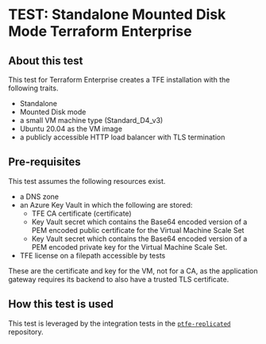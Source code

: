 # TEST: Standalone Mounted Disk Mode Terraform Enterprise

## About this test

This test for Terraform Enterprise creates a TFE
installation with the following traits.

- Standalone
- Mounted Disk mode
- a small VM machine type (Standard_D4_v3)
- Ubuntu 20.04 as the VM image
- a publicly accessible HTTP load balancer with TLS termination

## Pre-requisites

This test assumes the following resources exist.

- a DNS zone
- an Azure Key Vault in which the following are stored:
  - TFE CA certificate (certificate)
  - Key Vault secret which contains the Base64 encoded version of a PEM encoded public
    certificate for the Virtual Machine Scale Set
  - Key Vault secret which contains the Base64 encoded version of a PEM encoded private
    key for the Virtual Machine Scale Set.
- TFE license on a filepath accessible by tests

These are the certificate and key for the VM, not for a CA, as the application gateway requires its backend to also have a trusted TLS certificate.
## How this test is used

This test is leveraged by the integration tests in the [`ptfe-replicated`](https://github.com/hashicorp/ptfe-replicated/blob/main/.circleci/config.yml)
repository.
